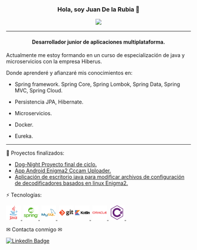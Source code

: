 
<h3 align="center">
  Hola, soy Juan De la Rubia 👋
</h3>
<div id="header" align="center">
  <img src="https://media.giphy.com/media/fwbZnTftCXVocKzfxR/giphy.gif" width="150"/>
</div>

--- 
<h4 align="center">
  Desarrollador junior de aplicaciones multiplataforma. 
</h4>
<p>
  Actualmente me estoy formando en un curso de especialización de java y microservicios con la empresa Hiberus. 
  
  Donde aprenderé y afianzaré mis conocimientos en:  
- Spring framework. Spring Core, Spring Lombok, Spring Data, Spring MVC, Spring Cloud. 
- Persistencia JPA, Hibernate.
- Microservicios.
- Docker.
- Eureka.  
  
  </p>
--- 


🌱 Proyectos finalizados: 

- [Dog-Night Proyecto final de ciclo.](https://github.com/JoanWalker-es/dog-night) 
- [App Android Enigma2 Cccam Uploader.](https://github.com/JoanWalker-es/app_FTP_Android)
- [Aplicación de escritorio java para modificar archivos de configuración de decodificadores basados en linux Enigma2.](https://github.com/JoanWalker-es/app_ftp_decodificador)

⚡️  Tecnologías:

<div>
  <a href="https://www.java.com">
  <img src="https://github.com/devicons/devicon/blob/master/icons/java/java-original-wordmark.svg" title="Java" alt="Java" width="40" height="40"/>&nbsp;</a>
  <a href="https://spring.io/">
  <img src="https://github.com/devicons/devicon/blob/master/icons/spring/spring-original-wordmark.svg" title="Spring" alt="Spring" width="40" height="40"/>&nbsp;</a>
  <a href="https://www.mysql.com/">
  <img src="https://github.com/devicons/devicon/blob/master/icons/mysql/mysql-original-wordmark.svg" title="MySQL"  alt="MySQL" width="40" height="40"/>&nbsp;</a>
  <a href="https://git-scm.com/">
  <img src="https://github.com/devicons/devicon/blob/master/icons/git/git-original-wordmark.svg" title="Git" **alt="Git" width="40" height="40"/></a>
  <a href="https://kotlinlang.org/">
  <img src="https://github.com/devicons/devicon/blob/master/icons/kotlin/kotlin-original-wordmark.svg" title="Kotlin" alt="Kotlin" width="40" height="40"/>&nbsp;</a>
  <a href="https://www.oracle.com">
  <img src="https://github.com/devicons/devicon/blob/master/icons/oracle/oracle-original.svg" title="Oracle" alt="Oracle" width="40" height="40"/>&nbsp;</a>
  <a href="https://docs.microsoft.com/es-es/dotnet/csharp/">
  <img src="https://github.com/devicons/devicon/blob/master/icons/csharp/csharp-line.svg" title="csharp" alt="csharp" width="40" height="40"/>&nbsp;</a>
  
  
</div>



✉ Contacta conmigo ✉
<div align="left" id="badges">  
  <a href="https://www.linkedin.com/in/juan-de-la-rubia/">
    <img src="https://img.shields.io/badge/LinkedIn-blue?style=for-the-badge&logo=linkedin&logoColor=white" alt="LinkedIn Badge"/>
  </a>
</div>






<!--
**JoanWalker-es/JoanWalker-es** is a ✨ _special_ ✨ repository because its `README.md` (this file) appears on your GitHub profile.

<div id="header" align="center">
  <img src="https://media.giphy.com/media/EIiJp9cQ3GeEU/giphy.gif" width="150"/>
</div>

Here are some ideas to get you started:

- 🔭 I’m currently working on ...
- 🌱 I’m currently learning ...
- 👯 I’m looking to collaborate on ...
- 🤔 I’m looking for help with ...
- 💬 Ask me about ...
- 📫 How to reach me: ...
- 😄 Pronouns: ...
- ⚡ Fun fact: ...
-->
